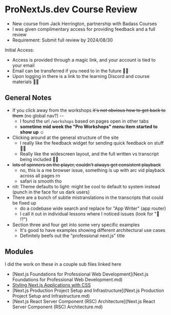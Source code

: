# ProNextJs.dev Course Review

- New course from Jack Herrington, partnership with Badass Courses
- I was given complimentary access for providing feedback and a full review
- Requirement: Submit full review by 2024/08/30

Initial Access:

- Access is provided through a magic link, and your account is tied to your email
- Email can be transferred if you need to in the future 👍🏻
- Upon logging in there is a link to the learning Discord and course materials 👍🏻

## General Notes

- If you click away from the workshops ~~it's not obvious how to get back to them~~ (no global nav?) --
	- I found the url `/workshops` based on pages open in other tabs
	- **sometime mid week the "Pro Workshops" menu item started to show up ☺️**
- Clicking around at the general structure of the site
	- I really like the feedback widget for sending quick feedback on stuff 👍🏻
	- Really like the widescreen layout, and the full written vs transcript being included 👍🏻
- ~~lots of spinners on the player, couldn't always get consistent playback~~
	- no, this is a me browser issue, something is up with arc vid playback across all pages rn
	- safari is smooth tho
- nit: Theme defaults to light: might be cool to default to system instead (punch in the face for us dark users)
- There are a bunch of subtle mistranslations in the transcripts that could be fixed up
	- do a codebase wide search and replace for "App Writer" (app router)
	- I call it out in individual lessons where I noticed issues (look for "💬 ⁉️")
- Section three and four get into some very specific examples
	- It's good to have examples showing different architectural use cases
	- Definitely beefs out the "professional next.js" title

## Modules

I did the work on these in a couple sub files linked here

- [Next.js Foundations for Professional Web Development](Next.js Foundations for Professional Web Development.md)
- [Styling Next.js Applications with CSS](./styling-module.md)
- [Next.js Production Project Setup and Infrastructure](Next.js Production Project Setup and Infrastructure.md)
- [Next.js React Server Component (RSC) Architecture](Next.js React Server Component (RSC) Architecture.md)
